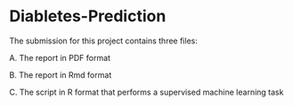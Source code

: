 # Diabletes-Prediction

The submission for this project contains three files:

A. The report in PDF format

B. The report in Rmd format

C. The script in R format that performs a supervised machine learning task
